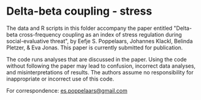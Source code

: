 # Delta-beta coupling - stress

The data and R scripts in this folder accompany the paper entitled "Delta-beta cross-frequency coupling as an index of stress regulation during social-evaluative threat", by Eefje S. Poppelaars, Johannes Klackl, Belinda Pletzer, & Eva Jonas. This paper is currently submitted for publication.

The code runs analyses that are discussed in the paper. Using the code without following the paper may lead to confusion, incorrect data analyses, and misinterpretations of results. The authors assume no responsibility for inappropriate or incorrect use of this code.

For correspondence: es.poppelaars@gmail.com
